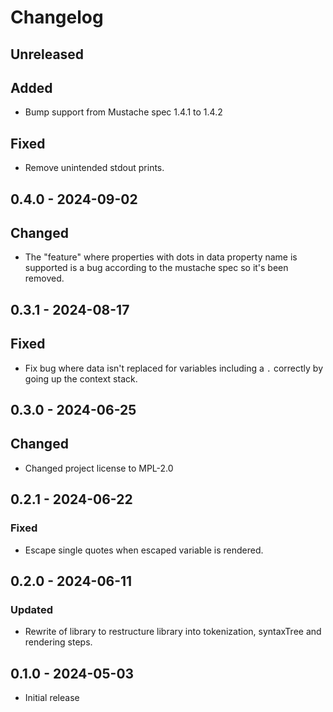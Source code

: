 # Changelog

## Unreleased

## Added

- Bump support from Mustache spec 1.4.1 to 1.4.2

## Fixed

- Remove unintended stdout prints.

## 0.4.0 - 2024-09-02

## Changed

- The "feature" where properties with dots in data property name is
  supported is a bug according to the mustache spec so it's been
  removed.

## 0.3.1 - 2024-08-17

## Fixed

- Fix bug where data isn't replaced for variables including a `.`
  correctly by going up the context stack.

## 0.3.0 - 2024-06-25

## Changed

- Changed project license to MPL-2.0

## 0.2.1 - 2024-06-22

### Fixed

- Escape single quotes when escaped variable is rendered.

## 0.2.0 - 2024-06-11

### Updated

- Rewrite of library to restructure library into tokenization,
  syntaxTree and rendering steps.

## 0.1.0 - 2024-05-03

- Initial release
